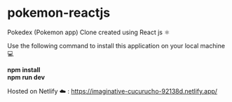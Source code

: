 # pokemon-reactjs

Pokedex (Pokemon app) Clone created using React js ⚛️

Use the following command to install this application on your local machine 💻

<b>npm install</b><br/>
<b>npm run dev</b>

Hosted on Netlify ☁️ : <a href="https://imaginative-cucurucho-92138d.netlify.app/">https://imaginative-cucurucho-92138d.netlify.app/</a>